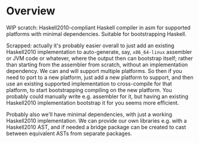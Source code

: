 # Overview

WIP scratch: Haskell2010-compliant Haskell compiler in asm for supported
platforms with minimal dependencies.  Suitable for bootstrapping Haskell.

Scrapped: actually it's probably easier overall to just add an existing
Haskell2010 implementation to auto-generate, say, `x86_64-linux` assembler or
JVM code or whatever, where the output then can bootstrap  itself; rather than
starting from the assembler from scratch, without an implementation dependency.
We can and will support multiple platforms.  So then if you need to port to a
new platform, just add a new platform to support, and then use an existing
supported implementation to cross-compile for that platform, to start
bootstrapping compiling on the new platform.  You probably could manually write
e.g. assembler for it, but having an existing Haskell2010 implementation
bootstrap it for you seems more efficient.

Probably also we'll have minimal dependencies, with just a working Haskell2010
implementation.  We can provide our own libraries e.g. with a Haskell2010 AST,
and if needed a bridge package can be created to cast between equivalent ASTs
from separate packages.
